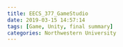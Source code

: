```yaml
---
title: EECS_377_GameStudio
date: 2019-03-15 14:57:14
tags: [Game, Unity, final summary]
categories: Northwestern University
---
```

